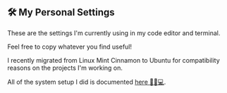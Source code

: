 ## 🛠 My Personal Settings

These are the settings I'm currently using in my code editor and terminal.

Feel free to copy whatever you find useful!

I recently migrated from Linux Mint Cinnamon to Ubuntu for compatibility reasons on the projects I'm working on.

All of the system setup I did is documented [here 🕵️‍♂️💻](./ubuntu-setup.md).
